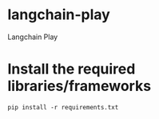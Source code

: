 # langchain-play
Langchain Play

# Install the required libraries/frameworks

`pip install -r requirements.txt`


